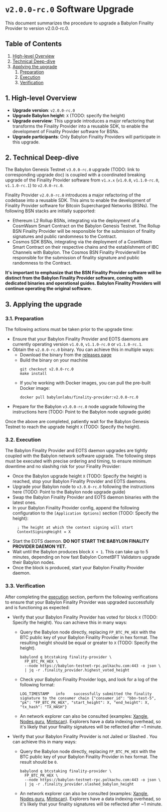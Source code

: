 # `v2.0.0-rc.0` Software Upgrade

This document summarizes the procedure to upgrade a Babylon Finality Provider
to version v2.0.0-rc.0.

## Table of Contents

1. [High-level Overview](#1-high-level-overview)
2. [Technical Deep-dive](#2-technical-deep-dive)
3. [Applying the upgrade](#3-applying-the-upgrade)
   1. [Preparation](#31-preparation)
   2. [Execution](#32-execution)
   3. [Verification](#33-verification)

## 1. High-level Overview

- **Upgrade version**: `v2.0.0-rc.0`
- **Upgrade Babylon height**: `X` (TODO: specify the height)
- **Upgrade overview**: This upgrade introduces a major refactoring that
  transforms the Finality Provider into a reusable SDK, to enable the
  development of Finality Provider software for BSNs.
- **Upgrade participants**: Only Babylon Finality Providers will participate in this
  upgrade.

## 2. Technical Deep-dive

The Babylon Genesis Testnet `v3.0.0-rc.0` upgrade (TODO: link to corresponding
upgrade doc) is coupled with a coordinated breaking upgrade of the Finality
Provider software from `v1.x.x` (`v1.0.0`, `v1.1.0-rc.0`, `v1.1.0-rc.1`) to
`v2.0.0-rc.0`.

Finality Provider `v2.0.0-rc.0` introduces a major refactoring of the codebase
into a reusable SDK. This aims to enable the development of Finality
Provider software for Bitcoin Supercharged Networks (BSNs). The following BSN
stacks are initially supported:
- Ethereum L2 Rollup BSNs, integrating via the deployment of a CosmWasm Smart
  Contract on the Babylon Genesis Testnet. The Rollup BSN Finality Provider
  will be responsible for the submission of finality signatures and public
  randomness to the Contract.
- Cosmos SDK BSNs, integrating via the deployment of a CosmWasm Smart Contract
  on their respective chains and the establishment of IBC Channels with Babylon.
  The Cosmos BSN Finality Providerwill be responsible for the submission of
  finality signature and public randomness to the Contract.

**It's important to emphasize that the BSN Finality Provider software will be
distinct from the Babylon Finality Provider software, coming with dedicated
binaries and operational guides. Babylon Finality Providers will continue
operating the original software.**

## 3. Applying the upgrade

### 3.1. Preparation

The following actions must be taken prior to the upgrade time:
- Ensure that your Babylon Finality Provider and EOTS daemons are currently
  operating version `v1.0.0`, `v1.1.0-rc.0` or `v1.1.0-rc.1`.
- Obtain the `v2.0.0-rc.0` binary. You can achieve this in multiple ways:
  - Download the binary from the [releases
    page](https://github.com/babylonlabs-io/finality-provider/releases/tag/v2.0.0-rc.0)
  - Build the binary on your machine
    ```shell
    git checkout v2.0.0-rc.0
    make install
    ```
  - If you’re working with Docker images, you can pull the pre-built Docker image:
    ```shell
    docker pull babylonlabs/finality-provider:v2.0.0-rc.0
    ```
- Prepare for the Babylon `v3.0.0-rc.0` node upgrade following the instructions
  here (TODO: Point to the Babylon node upgrade guide)

Once the above are completed, patiently wait for the Babylon Genesis Testnet
to reach the upgrade height `X` (TODO: Specify the height).

### 3.2. Execution

The Babylon Finality Provider and EOTS daemon upgrades are tightly coupled
with the Babylon network software upgrade. The following steps must be executed
with precise ordering and timing, to ensure minimum downtime and no slashihg
risk for your Finality Provider:
- Once the Babylon upgrade height `X` (TODO: Specify the height) is reached,
  stop your Babylon Finality Provider and EOTS daemons.
- Upgrade your Babylon node to `v3.0.0-rc.0` following the instructions here
  (TODO: Point to the Babylon node upgrade guide)
- Swap the Babylon Finality Provider and EOTS daemon binaries with the latest
  ones.
- In your Babylon Finality Provider config, append the following configuration
  to the `[Application Options]` section (TODO: Specify the height):
  ```shell
    ; The height at which the context signing will start
    ContextSigningHeight = X
  ```
- Start the EOTS daemon. **DO NOT START THE BABYLON FINALITY PROVIDER DAEMON YET.**
- Wait until the Babylon produces block `X + 1`. This can take up to 5 minutes,
  depending on how fast Babylon CometBFT Validators upgrade their Babylon nodes.
- Once the block is produced, start your Babylon Finality Provider daemon.

### 3.3. Verification

After completing the [execution](#32-execution) section, perform the following
verifications to ensure that your Babylon Finality Provider was upgraded
successfully and is functioning as expected:
- Verify that your Babylon Finality Provider has voted for block `X` (TODO:
  Specify the height). You can achieve this in many ways:
  - Query the Babylon node directly, replacing `FP_BTC_PK_HEX` with the BTC
    public key of your Babylon Finality Provider in hex format. The resulting
    height should be equal or greater to `X` (TODO: Specify the height).
    ```shell
    babylond q btcstaking finality-provider \
      FP_BTC_PK_HEX \
      --node https://babylon-testnet-rpc.polkachu.com:443 -o json \
      | jq -r .finality_provider.highest_voted_height
    ```
  - Check your Babylon Finality Provider logs, and look for a log of the
    following format:
    ```shell
    LOG_TIMESTAMP	info	successfully submitted the finality signature to the consumer chain	{"consumer_id": "bbn-test-5", "pk": "FP_BTC_PK_HEX", "start_height": X, "end_height": X, "tx_hash": "TX_HASH"}
    ```
  - An network explorer can also be consulted (examples:
   [Xangle](https://babylon-explorer.xangle.io/testnet/finality-providers),
   [Nodes.guru](https://testnet.babylon.explorers.guru/finality-providers),
   [Mintscan](https://www.mintscan.io/babylon-testnet/finality-providers)).
   Explorers have a data indexing overhead, so it's likely that your finality
   signatures will be reflected after ~1 minute.

- Verify that your Babylon Finality Provider is not Jailed or Slashed . You
  can achieve this in many ways:
  - Query the Babylon node directly, replacing `FP_BTC_PK_HEX` with the BTC
    public key of your Babylon Finality Provider in hex format. The result
    should be `0`.
    ```shell
    babylond q btcstaking finality-provider \
      FP_BTC_PK_HEX \
      --node https://babylon-testnet-rpc.polkachu.com:443 -o json \
      | jq -r .finality_provider.slashed_babylon_height
    ```
  - An network explorer can also be consulted (examples:
   [Xangle](https://babylon-explorer.xangle.io/testnet/finality-providers),
   [Nodes.guru](https://testnet.babylon.explorers.guru/finality-providers),
   [Mintscan](https://www.mintscan.io/babylon-testnet/finality-providers)).
   Explorers have a data indexing overhead, so it's likely that your finality
   signatures will be reflected after ~1 minute.
